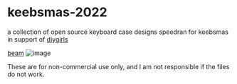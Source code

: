 # keebsmas-2022
a collection of open source keyboard case designs speedran for keebsmas in support of [diygirls](https://diygirls.org) 

[beam](https://github.com/hali4045/keebsmas-2022/blob/main/beam)
![image](https://user-images.githubusercontent.com/66137164/210156911-a856c1e8-eeaf-47ef-b3c4-ea9e9eb3f00d.png)

These are for non-commercial use only, and I am not responsible if the files do not work. 
